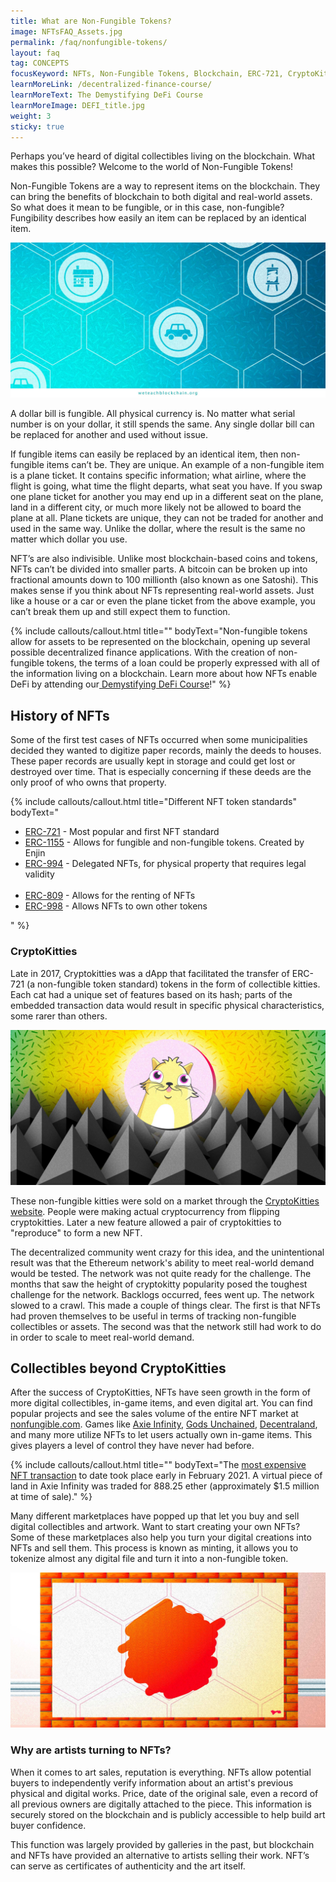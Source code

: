 ```yaml
---
title: What are Non-Fungible Tokens?
image: NFTsFAQ_Assets.jpg
permalink: /faq/nonfungible-tokens/
layout: faq
tag: CONCEPTS
focusKeyword: NFTs, Non-Fungible Tokens, Blockchain, ERC-721, CryptoKitties, Collectibles, Digital Collectibles 
learnMoreLink: /decentralized-finance-course/
learnMoreText: The Demystifying DeFi Course
learnMoreImage: DEFI_title.jpg
weight: 3
sticky: true
---
```

<p>Perhaps you’ve heard of digital collectibles living on the blockchain. What makes this possible? Welcome to the world of Non-Fungible Tokens!</p>

<p>Non-Fungible Tokens are a way to represent items on the blockchain. They can bring the benefits of blockchain to both digital and real-world assets. So what does it mean to be fungible, or in this case, non-fungible? Fungibility describes how easily an item can be replaced by an identical item.</p>

<img src="/assets/img/AssetManagement.jpg">

<p>A dollar bill is fungible. All physical currency is. No matter what serial number is on your dollar, it still spends the same. Any single dollar bill can be replaced for another and used without issue.</p>

<p>If fungible items can easily be replaced by an identical item, then non-fungible items can’t be. They are unique. An example of a non-fungible item is a plane ticket. It contains specific information; what airline, where the flight is going, what time the flight departs, what seat you have. If you swap one plane ticket for another you may end up in a different seat on the plane, land in a different city, or much more likely not be allowed to board the plane at all. Plane tickets are unique, they can not be traded for another and used in the same way. Unlike the dollar, where the result is the same no matter which dollar you use.</p>

<p>NFT’s are also indivisible. Unlike most blockchain-based coins and tokens, NFTs can’t be divided into smaller parts. A bitcoin can be broken up into fractional amounts down to 100 millionth (also known as one Satoshi). This makes sense if you think about NFTs representing real-world assets. Just like a house or a car or even the plane ticket from the above example, you can’t break them up and still expect them to function.</p>

{% include callouts/callout.html
   title=""
	bodyText="Non-fungible tokens allow for assets to be represented on the blockchain, opening up several possible decentralized finance applications. With the creation of non-fungible tokens, the terms of a loan could be properly expressed with all of the information living on a blockchain. Learn more about how NFTs enable DeFi by attending our<a href='/decentralized-finance-course/'> Demystifying DeFi Course</a>!"
%}

<h2>History of NFTs</h2>
<p>Some of the first test cases of NFTs occurred when some municipalities decided they wanted to digitize paper records, mainly the deeds to houses. These paper records are usually kept in storage and could get lost or destroyed over time. That is especially concerning if these deeds are the only proof of who owns that property.</p>

{% include callouts/callout.html
   title="Different NFT token standards"
	bodyText="
	<ul>
	<li><a href='https://eips.ethereum.org/EIPS/eip-721'>ERC-721</a> - Most popular and first NFT standard</li>
	<li><a href='https://eips.ethereum.org/EIPS/eip-1155'>ERC-1155</a> - Allows for fungible and non-fungible tokens. Created by Enjin</li>
	<li><a href='https://github.com/ethereum/EIPs/issues/994'>ERC-994</a> - Delegated NFTs, for physical property that requires legal validity</li>   
	<li><a href='https://github.com/ethereum/EIPs/issues/809'>ERC-809</a> - Allows for the renting of NFTs</li>
	<li><a href='https://github.com/ethereum/EIPs/issues/998'>ERC-998</a> - Allows NFTs to own other tokens</li>
	</ul>"
%}

<h3>CryptoKitties</h3>
<p>Late in 2017, Cryptokitties was a dApp that facilitated the transfer of ERC-721 (a non-fungible token standard) tokens in the form of collectible kitties. Each cat had a unique set of features based on its hash; parts of the embedded transaction data would result in specific physical characteristics, some rarer than others.</p>

<img src="/assets/img/NFTsFAQ_cyptokitties.jpg">

<p>These non-fungible kitties were sold on a market through the <a href="https://www.cryptokitties.co/">CryptoKitties website</a>. People were making actual cryptocurrency from flipping cryptokitties. Later a new feature allowed a pair of cryptokitties to "reproduce" to form a new NFT.</p>

<p>The decentralized community went crazy for this idea, and the unintentional result was that the Ethereum network's ability to meet real-world demand would be tested. The network was not quite ready for the challenge. The months that saw the height of cryptokitty popularity posed the toughest challenge for the network. Backlogs occurred, fees went up. The network slowed to a crawl. This made a couple of things clear. The first is that NFTs had proven themselves to be useful in terms of tracking non-fungible collectibles or assets. The second was that the network still had work to do in order to scale to meet real-world demand.</p>

<h2>Collectibles beyond CryptoKitties</h2>
<p>After the success of CryptoKitties, NFTs have seen growth in the form of more digital collectibles, in-game items, and even digital art. You can find popular projects and see the sales volume of the entire NFT market at <a href="https://nonfungible.com/">nonfungible.com</a>. Games like <a href="https://axieinfinity.com/">Axie Infinity</a>, <a href="https://godsunchained.com/">Gods Unchained</a>, <a href="https://decentraland.org/">Decentraland</a>, and many more utilize NFTs to let users actually own in-game items. This gives players a level of control they have never had before.</p>

{% include callouts/callout.html
   title=""
	bodyText="The <a href='https://www.coindesk.com/axie-infinity-virtual-land-record-eth-sale'>most expensive NFT transaction</a> to date took place early in February 2021. A virtual piece of land in Axie Infinity was traded for 888.25 ether (approximately $1.5 million at time of sale)."
%}

<p>Many different marketplaces have popped up that let you buy and sell digital collectibles and artwork. Want to start creating your own NFTs? Some of these marketplaces also help you turn your digital creations into NFTs and sell them. This process is known as minting, it allows you to tokenize almost any digital file and turn it into a non-fungible token.</p>

<img src="/assets/img/NFTsFAQ_Painting.jpg">

<h3>Why are artists turning to NFTs?</h3>
<p>When it comes to art sales, reputation is everything. NFTs allow potential buyers to independently verify information about an artist's previous physical and digital works. Price, date of the original sale, even a record of all previous owners are digitally attached to the piece. This information is securely stored on the blockchain and is publicly accessible to help build art buyer confidence.</p>

<p>This function was largely provided by galleries in the past, but blockchain and NFTs have provided an alternative to artists selling their work. NFT’s can serve as certificates of authenticity and the art itself.</p>
